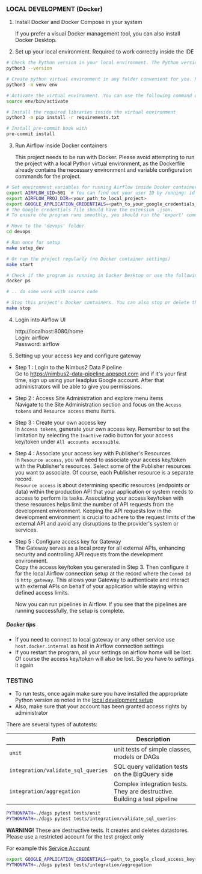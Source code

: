 ### LOCAL DEVELOPMENT (Docker)

1. Install Docker and Docker Compose in your system

   If you prefer a visual Docker management tool, you can also install Docker Desktop.

2. Set up your local environment. Required to work correctly inside the IDE

```bash
# Check the Python version in your local environment. The Python version in your local environment should match the version specified in the Dockerfile (We need Python version 3.8 for this project)
python3 --version

# Create python virtual environment in any folder convenient for you. Replace "env" with the name you want to give your virtual environment
python3 -m venv env

# Activate the virtual environment. You can use the following command or use a support tool like Visual Studio Code or PyCharm
source env/bin/activate

# Install the required libraries inside the virtual environment
python3 -m pip install -r requirements.txt

# Install pre-commit hook with
pre-commit install
```

3. Run Airflow inside Docker containers

   This project needs to be run with Docker. Please avoid attempting to run the project with a local Python virtual environment, as the Dockerfile already contains the necessary environment and variable configuration commands for the project.

```bash
# Set environment variables for running Airflow inside Docker containers
export AIRFLOW_UID=501  # You can find out your user ID by running: id -u
export AIRFLOW_PROJ_DIR=<your_path_to_local_project>
export GOOGLE_APPLICATION_CREDENTIALS=<path_to_your_google_credentials_file>
# The Google credentials file should have the extension .json.
# To ensure the program runs smoothly, you should run the 'export' command again every time you create a new terminal or reopen the IDE, even when running tests.

# Move to the 'devops' folder
cd devops

# Run once for setup
make setup_dev

# Or run the project regularly (no Docker container settings)
make start

# Check if the program is running in Docker Desktop or use the following command to view running containers
docker ps

# .. do some work with source code

# Stop this project's Docker containers. You can also stop or delete them using Docker Desktop.
make stop
```

4. Login into Airflow UI

   http://localhost:8080/home\
   Login: airflow \
   Password: airflow

5. Setting up your access key and configure gateway

- Step 1 : Login to the Nimbus2 Data Pipeline\
  Go to https://nimbus2-data-pipeline.appspot.com and if it's your first time, sign up using your leadplus Google account. After that administrators will be able to give you permissions.
- Step 2 : Access Site Administration and explore menu items\
  Navigate to the Site Administration section and focus on the `Access tokens` and `Resource access` menu items.
- Step 3 : Create your own access key\
  In `Access tokens`, generate your own access key. Remember to set the limitation by selecting the `Inactive` radio button for your access key/token under `All accounts accessible`.
- Step 4 : Associate your access key with Publisher's Resources\
  In `Resource access`, you will need to associate your access key/token with the Publisher's resources. Select some of the Publisher resources you want to associate. Of course, each Publisher resource is a separate record.\
  `Resource access` is about determining specific resources (endpoints or data) within the production API that your application or system needs to access to perform its tasks. Associating your access key/token with these resources helps limit the number of API requests from the development environment. Keeping the API requests low in the development environment is crucial to adhere to the request limits of the external API and avoid any disruptions to the provider's system or services.
- Step 5 : Configure access key for Gateway\
  The Gateway serves as a local proxy for all external APIs, enhancing security and controlling API requests from the development environment.\
  Copy the access key/token you generated in Step 3. Then configure it for the local Airflow connection setup at the record where the `Connd Id` is `http_gateway`. This allows your Gateway to authenticate and interact with external APIs on behalf of your application while staying within defined access limits.

  Now you can run pipelines in Airflow. If you see that the pipelines are running successfully, the setup is complete.

##### Docker tips

- If you need to connect to local gateway or any other service
  use `host.docker.internal` as host in Airflow connection settings
- If you restart the program, all your settings on airflow home will be lost. Of course the access key/token will also be lost. So you have to settings it again

### TESTING

- To run tests, once again make sure you have installed the appropriate Python version as noted in the [local development setup](#local-development-docker)
- Also, make sure that your account has been granted access rights by administrator

There are several types of autotests:

| Path                               | Description                                                               |
| ---------------------------------- | ------------------------------------------------------------------------- |
| `unit`                             | unit tests of simple classes, models or DAGs                              |
| `integration/validate_sql_queries` | SQL query validation tests on the BigQuery side                           |
| `integration/aggregation`          | Complex integration tests. They are destructive. Building a test pipeline |

```bash
PYTHONPATH=./dags pytest tests/unit
PYTHONPATH=./dags pytest tests/integration/validate_sql_queries
```

**WARNING!** These are destructive tests. It creates and deletes datastores.
Please use a restricted account for the test project only

For example
this [Service Account](https://console.cloud.google.com/iam-admin/serviceaccounts/details/115850219784663299931?authuser=1&project=airflow-test-101)

```bash
export GOOGLE_APPLICATION_CREDENTIALS=<path_to_google_cloud_access_key>
PYTHONPATH=./dags pytest tests/integration/aggregation
```
